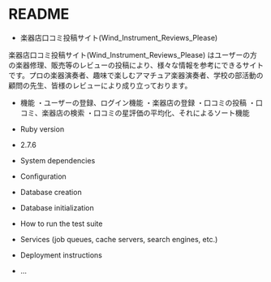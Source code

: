 # README

* 楽器店口コミ投稿サイト(Wind_Instrument_Reviews_Please)

楽器店口コミ投稿サイト(Wind_Instrument_Reviews_Please)
はユーザーの方の楽器修理、販売等のレビューの投稿により、様々な情報を参考にできるサイトです。プロの楽器演奏者、趣味で楽しむアマチュア楽器演奏者、学校の部活動の顧問の先生、皆様のレビューにより成り立っております。

* 機能
・ユーザーの登録、ログイン機能
・楽器店の登録
・口コミの投稿
・口コミ、楽器店の検索
・口コミの星評価の平均化、それによるソート機能


* Ruby version
* 2.7.6

* System dependencies

* Configuration

* Database creation

* Database initialization

* How to run the test suite

* Services (job queues, cache servers, search engines, etc.)

* Deployment instructions

* ...

